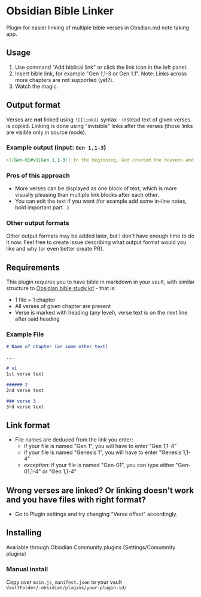 # Obsidian Bible Linker
Plugin for easier linking of multiple bible verses in Obsdian.md note taking app.

## Usage
1. Use command "Add biblical link" or click the link icon in the left panel. 
2. Insert bible link, for example "Gen 1,1-3 or Gen 1.1". Note: Links across more chapters are not supported (yet?).
3. Watch the magic.

## Output format
Verses are **not** linked using `![[link]]` syntax - instead text of given verses is copied. Linking is done using "invisible" links after the verses (those links are visible only in source mode).

### Example output (input: `Gen 1,1-3`)
```md
>[[Gen-01#v1|Gen 1,1-3]] In the beginning, God created the heavens and the earth. The earth was formless and empty. Darkness was on the surface of the deep and God's Spirit was hovering over the surface of the waters. God said, "Let there be light," and there was light. [[Gen-01#v1|]][[Gen-01#v2|]][[Gen-01#v3|]]
```

### Pros of this approach
- More verses can be displayed as one block of text, which is more visually pleasing than multiple link blocks after each other. 
- You can edit the text if you want (for example add some in-line notes, bold important part...)

### Other output formats
Other output formats may be added later, but I don't have enough time to do it now. Feel free to create issue describing what output format would you like and why (or even better create PR).

## Requirements 
This plugin requires you to have bible in markdown in your vault, with similar structure to [Obsidian bible study kit](https://forum.obsidian.md/t/bible-study-in-obsidian-kit-including-the-bible-in-markdown/12503) - that is:
- 1 file = 1 chapter
- All verses of given chapter are present
- Verse is marked with heading (any level), verse text is on the next line after said heading 

### Example File
```md
# Name of chapter (or some other text)

... 

# v1
1st verse text

###### 2
2nd verse text

### verse 3
3rd verse text
```

## Link format
- File names are deduced from the link you enter:
  - if your file is named "Gen 1", you will have to enter "Gen 1,1-4"   
  - if your file is named "Genesis 1", you will have to enter "Genesis 1,1-4"
  - *exception*: if your file is named "Gen-01", you can type either "Gen-01,1-4" or "Gen 1,1-4" 

## Wrong verses are linked? Or linking doesn't work and you have files with right format?
- Go to Plugin settings and try changing "Verse offset" accordingly.

## Installing 
Available through Obsidian Community plugins (Settings/Comumnity plugins) 

### Manual install
Copy over `main.js`, `manifest.json` to your vault `VaultFolder/.obsidian/plugins/your-plugin-id/`
